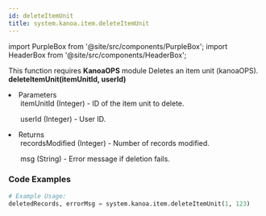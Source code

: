 ```yaml
---
id: deleteItemUnit
title: system.kanoa.item.deleteItemUnit
---
```


import PurpleBox from '@site/src/components/PurpleBox';
import HeaderBox from '@site/src/components/HeaderBox';

<PurpleBox>This function requires <b>KanoaOPS</b> module</PurpleBox>
<HeaderBox header="Description">Deletes an item unit (kanoaOPS).</HeaderBox>
<HeaderBox header="Syntax">
    <b>deleteItemUnit(itemUnitId, userId)</b>
    <li>Parameters <br />
        <ul>itemUnitId (Integer) - ID of the item unit to delete.</ul>
        <ul>userId (Integer) - User ID.</ul>
    </li>
    <li>Returns <br />
        <ul>recordsModified (Integer) - Number of records modified.</ul>
        <ul>msg (String) - Error message if deletion fails.</ul>
    </li>
</HeaderBox>

### Code Examples

```python
# Example Usage:
deletedRecords, errorMsg = system.kanoa.item.deleteItemUnit(1, 123)

